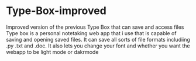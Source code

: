 # Type-Box-improved
Improved version of the previous Type Box that can save and access files
Type box is a personal notetaking web app that i use that is capable of saving and opening saved files. It can save all sorts of file formats includiing .py .txt and .doc.
It also lets you change your font and whether you want the webapp to be light mode or dakrmode

